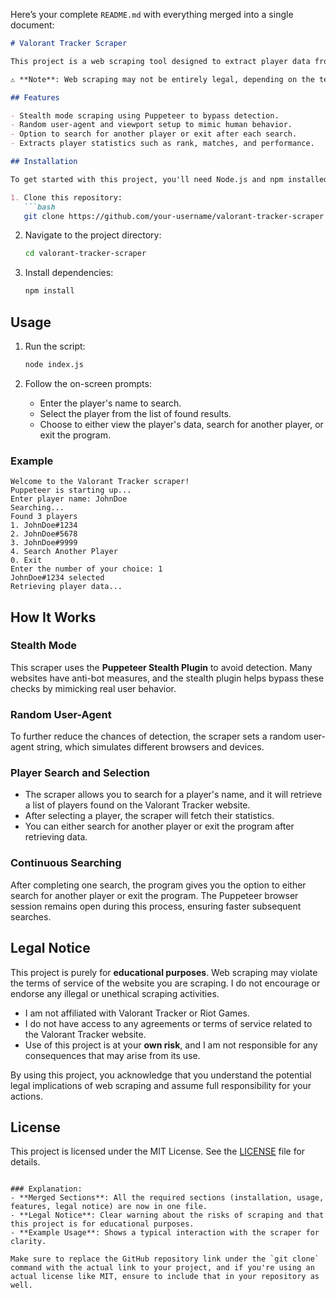 Here’s your complete `README.md` with everything merged into a single document:

```markdown
# Valorant Tracker Scraper

This project is a web scraping tool designed to extract player data from the [Valorant Tracker](https://tracker.gg/valorant) website. The project combines my hobby of playing Valorant with my interest in studying web scraping techniques using Puppeteer. This tool allows users to input a player name, select from a list of found players, and retrieve their stats.

⚠️ **Note**: Web scraping may not be entirely legal, depending on the terms and conditions of the website being scraped. I do not have access to, nor have I agreed to, any legal terms from Valorant Tracker. This project is for **educational purposes only**. If you choose to clone or use this project, do so at your **own risk**.

## Features

- Stealth mode scraping using Puppeteer to bypass detection.
- Random user-agent and viewport setup to mimic human behavior.
- Option to search for another player or exit after each search.
- Extracts player statistics such as rank, matches, and performance.

## Installation

To get started with this project, you'll need Node.js and npm installed on your machine.

1. Clone this repository:
   ```bash
   git clone https://github.com/your-username/valorant-tracker-scraper.git
   ```

2. Navigate to the project directory:
   ```bash
   cd valorant-tracker-scraper
   ```

3. Install dependencies:
   ```bash
   npm install
   ```

## Usage

1. Run the script:
   ```bash
   node index.js
   ```

2. Follow the on-screen prompts:
   - Enter the player's name to search.
   - Select the player from the list of found results.
   - Choose to either view the player's data, search for another player, or exit the program.

### Example

```
Welcome to the Valorant Tracker scraper!
Puppeteer is starting up...
Enter player name: JohnDoe
Searching...
Found 3 players
1. JohnDoe#1234
2. JohnDoe#5678
3. JohnDoe#9999
4. Search Another Player
0. Exit
Enter the number of your choice: 1
JohnDoe#1234 selected
Retrieving player data...
```

## How It Works

### Stealth Mode

This scraper uses the **Puppeteer Stealth Plugin** to avoid detection. Many websites have anti-bot measures, and the stealth plugin helps bypass these checks by mimicking real user behavior.

### Random User-Agent

To further reduce the chances of detection, the scraper sets a random user-agent string, which simulates different browsers and devices.

### Player Search and Selection

- The scraper allows you to search for a player's name, and it will retrieve a list of players found on the Valorant Tracker website.
- After selecting a player, the scraper will fetch their statistics.
- You can either search for another player or exit the program after retrieving data.

### Continuous Searching

After completing one search, the program gives you the option to either search for another player or exit the program. The Puppeteer browser session remains open during this process, ensuring faster subsequent searches.

## Legal Notice

This project is purely for **educational purposes**. Web scraping may violate the terms of service of the website you are scraping. I do not encourage or endorse any illegal or unethical scraping activities. 

- I am not affiliated with Valorant Tracker or Riot Games.
- I do not have access to any agreements or terms of service related to the Valorant Tracker website.
- Use of this project is at your **own risk**, and I am not responsible for any consequences that may arise from its use.

By using this project, you acknowledge that you understand the potential legal implications of web scraping and assume full responsibility for your actions.

## License

This project is licensed under the MIT License. See the [LICENSE](LICENSE) file for details.
```

### Explanation:
- **Merged Sections**: All the required sections (installation, usage, features, legal notice) are now in one file.
- **Legal Notice**: Clear warning about the risks of scraping and that this project is for educational purposes.
- **Example Usage**: Shows a typical interaction with the scraper for clarity.

Make sure to replace the GitHub repository link under the `git clone` command with the actual link to your project, and if you're using an actual license like MIT, ensure to include that in your repository as well.
